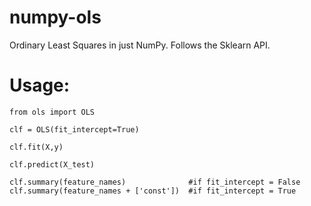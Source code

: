 # numpy-ols
Ordinary Least Squares in just NumPy. Follows the Sklearn API. 

# Usage:

```
from ols import OLS

clf = OLS(fit_intercept=True)

clf.fit(X,y)

clf.predict(X_test)

clf.summary(feature_names)              #if fit_intercept = False
clf.summary(feature_names + ['const'])  #if fit_intercept = True

````

